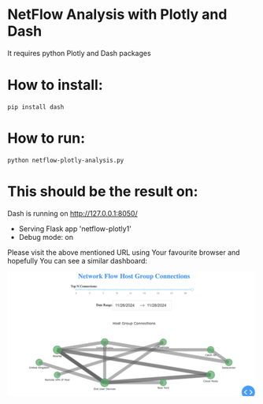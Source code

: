 # NetFlow Analysis with Plotly and Dash  

It requires python Plotly and Dash packages

How to install:
====

    pip install dash

How to run:
====

    python netflow-plotly-analysis.py


This should be the result on:
====

Dash is running on http://127.0.0.1:8050/

 * Serving Flask app 'netflow-plotly1'
 * Debug mode: on


Please visit the above mentioned URL using Your favourite browser 
and hopefully You can see a similar dashboard:  


![NetFlow analysis: ](netflow.png)

